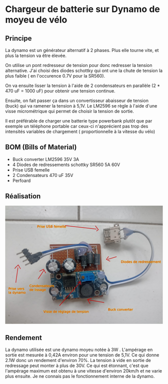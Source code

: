 # Chargeur de batterie sur Dynamo de moyeu de vélo

## Principe 
La dynamo est un générateur alternatif à 2 phases. Plus elle tourne vite, et plus la tension va être élevée.

On utilise un pont redresseur de tension pour donc redresser la tension alternative. J'ai choisi des diodes schottky qui ont une la chute de tension la plus faible ( en l'occurence 0.7V pour la SR560).

On va ensuite lisser la tension à l'aide de 2 condensateurs en parallèle (2 * 470 uF = 1000 uF) pour obtenir une tension continue.

Ensuite, on fait passer ça dans un convertisseur abaisseur de tension (buck) qui va ramener la tension à 5,1V. Le LM2596 se règle à l'aide d'une visse micrométrique qui permet de choisir la tension de sortie.

Il est préférable de charger une batterie type powerbank plutôt que par exemple un téléphone portable car ceux-ci n'apprécient pas trop des intensités variables de chargement ( proportionnelle à la vitesse du vélo)

## BOM (Bills of Material)
* Buck converter LM2596 35V 3A
* 4 Diodes de redressements schottky SR560 5A 60V
* Prise USB femelle
* 2 Condensateurs 470 uF 35V
* Perfoard

## Réalisation
![inside](/images/dynamo_usb.jpg)

## Rendement

La dynamo utilisée est une dynamo moyeu notée à 3W .
L'ampérage en sortie est mesurée à 0,42A environ pour une tension de 5,1V. Ce qui donne 2.1W donc un rendement d'environ 70%.
La tension à vide en sortie de redressage peut monter à plus de 30V.
Ce qui est étonnant, c'est que l'ampérage maximum est obtenu à une vitesse d'environ 20km/h et ne varie plus ensuite.
Je ne connais pas le fonctionnement interne de la dynamo.
